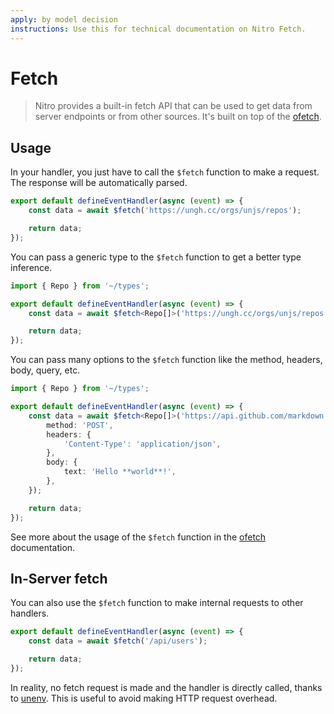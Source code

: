 ```yaml
---
apply: by model decision
instructions: Use this for technical documentation on Nitro Fetch.
---
```


# Fetch

> Nitro provides a built-in fetch API that can be used to get data from server endpoints or from other sources. It's built on top of the [ofetch](https://ofetch.unjs.io).

## Usage

In your handler, you just have to call the `$fetch` function to make a request. The response will be automatically parsed.

```ts [Router Handler]
export default defineEventHandler(async (event) => {
	const data = await $fetch('https://ungh.cc/orgs/unjs/repos');

	return data;
});
```

You can pass a generic type to the `$fetch` function to get a better type inference.

```ts [Router Handler]
import { Repo } from '~/types';

export default defineEventHandler(async (event) => {
	const data = await $fetch<Repo[]>('https://ungh.cc/orgs/unjs/repos');

	return data;
});
```

You can pass many options to the `$fetch` function like the method, headers, body, query, etc.

```ts [Router Handler]
import { Repo } from '~/types';

export default defineEventHandler(async (event) => {
	const data = await $fetch<Repo[]>('https://api.github.com/markdown', {
		method: 'POST',
		headers: {
			'Content-Type': 'application/json',
		},
		body: {
			text: 'Hello **world**!',
		},
	});

	return data;
});
```

See more about the usage of the `$fetch` function in the [ofetch](https://ofetch.unjs.io) documentation.

## In-Server fetch

You can also use the `$fetch` function to make internal requests to other handlers.

```ts [Router Handler]
export default defineEventHandler(async (event) => {
	const data = await $fetch('/api/users');

	return data;
});
```

In reality, no fetch request is made and the handler is directly called, thanks to [unenv](https://unenv.unjs.io). This is useful to avoid making HTTP request overhead.
